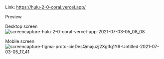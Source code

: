 Link:
https://hulu-2-0-coral.vercel.app/

Preview

Desktop screen
![screencapture-hulu-2-0-coral-vercel-app-2021-07-03-05_08_08](https://user-images.githubusercontent.com/65019610/124336769-f410ac00-dbbc-11eb-9f49-210cbd51b5e3.png)

Mobile screen
![screencapture-figma-proto-cieDesQmajuzj2XgIfq1Y6-Untitled-2021-07-03-05_17_41](https://user-images.githubusercontent.com/65019610/124337059-528a5a00-dbbe-11eb-83f9-9d064ab1498f.png)

